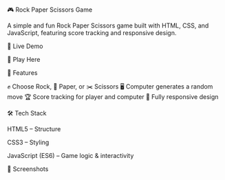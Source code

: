 🎮 Rock Paper Scissors Game

A simple and fun Rock Paper Scissors game built with HTML, CSS, and JavaScript, featuring score tracking and responsive design.

🚀 Live Demo

🔗 Play Here

📌 Features

✊ Choose Rock, 📄 Paper, or ✂️ Scissors
🖥️ Computer generates a random move
🏆 Score tracking for player and computer
📱 Fully responsive design

🛠️ Tech Stack

HTML5 – Structure

CSS3 – Styling

JavaScript (ES6) – Game logic & interactivity

📸 Screenshots
